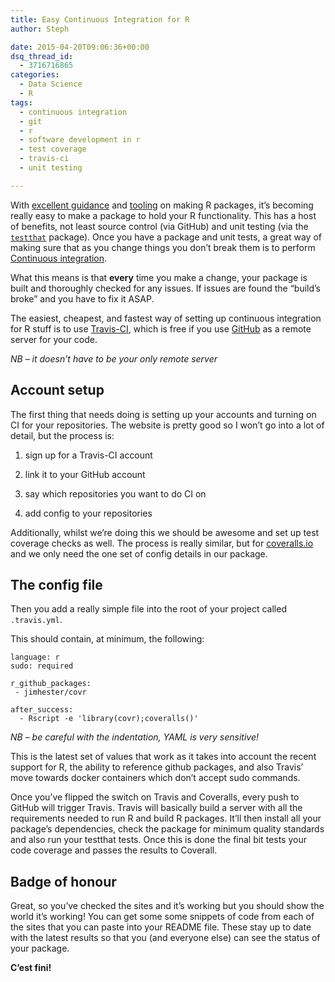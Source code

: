```yaml
---
title: Easy Continuous Integration for R
author: Steph

date: 2015-04-20T09:06:36+00:00
dsq_thread_id:
  - 3716716865
categories:
  - Data Science
  - R
tags:
  - continuous integration
  - git
  - r
  - software development in r
  - test coverage
  - travis-ci
  - unit testing

---
```

With [excellent guidance][1] and [tooling][2] on making R packages, it&#8217;s becoming really easy to make a package to hold your R functionality. This has a host of benefits, not least source control (via GitHub) and unit testing (via the [`testthat`][3] package). Once you have a package and unit tests, a great way of making sure that as you change things you don&#8217;t break them is to perform [Continuous integration][4].

What this means is that **every** time you make a change, your package is built and thoroughly checked for any issues. If issues are found the &#8220;build&#8217;s broke&#8221; and you have to fix it ASAP.

The easiest, cheapest, and fastest way of setting up continuous integration for R stuff is to use [Travis-CI][5], which is free if you use [GitHub][6] as a remote server for your code.
  
_NB &#8211; it doesn&#8217;t have to be your only remote server_

<!--more-->

## Account setup

The first thing that needs doing is setting up your accounts and turning on CI for your repositories. The website is pretty good so I won&#8217;t go into a lot of detail, but the process is:
   
1. sign up for a Travis-CI account
   
2. link it to your GitHub account
   
3. say which repositories you want to do CI on
   
4. add config to your repositories

Additionally, whilst we&#8217;re doing this we should be awesome and set up test coverage checks as well. The process is really similar, but for [coveralls.io][7] and we only need the one set of config details in our package.

## The config file

Then you add a really simple file into the root of your project called `.travis.yml`.

This should contain, at minimum, the following:

    language: r
    sudo: required
    
    r_github_packages:
     - jimhester/covr
    
    after_success:
      - Rscript -e 'library(covr);coveralls()'
    

_NB &#8211; be careful with the indentation, YAML is very sensitive!_

This is the latest set of values that work as it takes into account the recent support for R, the ability to reference github packages, and also Travis&#8217; move towards docker containers which don&#8217;t accept sudo commands.

Once you&#8217;ve flipped the switch on Travis and Coveralls, every push to GitHub will trigger Travis. Travis will basically build a server with all the requirements needed to run R and build R packages. It&#8217;ll then install all your package&#8217;s dependencies, check the package for minimum quality standards and also run your testthat tests. Once this is done the final bit tests your code coverage and passes the results to Coverall.

## Badge of honour

Great, so you&#8217;ve checked the sites and it&#8217;s working but you should show the world it&#8217;s working! You can get some some snippets of code from each of the sites that you can paste into your README file. These stay up to date with the latest results so that you (and everyone else) can see the status of your package.

**C&#8217;est fini!**

 [1]: http://r-pkgs.had.co.nz/
 [2]: http://cran.r-project.org/web/packages/devtools/
 [3]: http://cran.r-project.org/web/packages/testthat/
 [4]: http://www.thoughtworks.com/continuous-integration
 [5]: https://travis-ci.com/
 [6]: http://github.com
 [7]: https://coveralls.io/